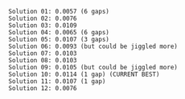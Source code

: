 
    Solution 01: 0.0057 (6 gaps)
    Solution 02: 0.0076
    Solution 03: 0.0109
    Solution 04: 0.0065 (6 gaps)
    Solution 05: 0.0107 (3 gaps)
    Solution 06: 0.0093 (but could be jiggled more)
    Solution 07: 0.0103
    Solution 08: 0.0103
    Solution 09: 0.0105 (but could be jiggled more)
    Solution 10: 0.0114 (1 gap) (CURRENT BEST)
    Solution 11: 0.0107 (1 gap)
    Solution 12: 0.0076
